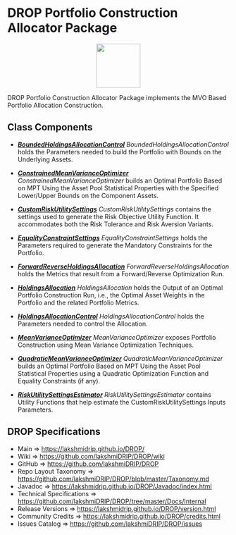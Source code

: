 # DROP Portfolio Construction Allocator Package

<p align="center"><img src="https://github.com/lakshmiDRIP/DROP/blob/master/DRIP_Logo.gif?raw=true" width="100"></p>

DROP Portfolio Construction Allocator Package implements the MVO Based Portfolio Allocation Construction.


## Class Components

 * [***BoundedHoldingsAllocationControl***](https://github.com/lakshmiDRIP/DROP/tree/master/src/main/java/org/drip/portfolioconstruction/allocator/BoundedHoldingsAllocationControl.java)
 <i>BoundedHoldingsAllocationControl</i> holds the Parameters needed to build the Portfolio with Bounds on the Underlying Assets.

 * [***ConstrainedMeanVarianceOptimizer***](https://github.com/lakshmiDRIP/DROP/tree/master/src/main/java/org/drip/portfolioconstruction/allocator/ConstrainedMeanVarianceOptimizer.java)
 <i>ConstrainedMeanVarianceOptimizer</i> builds an Optimal Portfolio Based on MPT Using the Asset Pool
 Statistical Properties with the Specified Lower/Upper Bounds on the Component Assets.

 * [***CustomRiskUtilitySettings***](https://github.com/lakshmiDRIP/DROP/tree/master/src/main/java/org/drip/portfolioconstruction/allocator/CustomRiskUtilitySettings.java)
 <i>CustomRiskUtilitySettings</i> contains the settings used to generate the Risk Objective Utility Function.
 It accommodates both the Risk Tolerance and Risk Aversion Variants.

 * [***EqualityConstraintSettings***](https://github.com/lakshmiDRIP/DROP/tree/master/src/main/java/org/drip/portfolioconstruction/allocator/EqualityConstraintSettings.java)
 <i>EqualityConstraintSettings</i> holds the Parameters required to generate the Mandatory
 Constraints for the Portfolio.

 * [***ForwardReverseHoldingsAllocation***](https://github.com/lakshmiDRIP/DROP/tree/master/src/main/java/org/drip/portfolioconstruction/allocator/ForwardReverseHoldingsAllocation.java)
 <i>ForwardReverseHoldingsAllocation</i> holds the Metrics that result from a Forward/Reverse Optimization Run.

 * [***HoldingsAllocation***](https://github.com/lakshmiDRIP/DROP/tree/master/src/main/java/org/drip/portfolioconstruction/allocator/HoldingsAllocation.java)
 <i>HoldingsAllocation</i> holds the Output of an Optimal Portfolio Construction Run, i.e., the Optimal Asset Weights in the Portfolio and the related Portfolio Metrics.

 * [***HoldingsAllocationControl***](https://github.com/lakshmiDRIP/DROP/tree/master/src/main/java/org/drip/portfolioconstruction/allocator/HoldingsAllocationControl.java)
 <i>HoldingsAllocationControl</i> holds the Parameters needed to control the Allocation.

 * [***MeanVarianceOptimizer***](https://github.com/lakshmiDRIP/DROP/tree/master/src/main/java/org/drip/portfolioconstruction/allocator/MeanVarianceOptimizer.java)
 <i>MeanVarianceOptimizer</i> exposes Portfolio Construction using Mean Variance Optimization Techniques.

 * [***QuadraticMeanVarianceOptimizer***](https://github.com/lakshmiDRIP/DROP/tree/master/src/main/java/org/drip/portfolioconstruction/allocator/QuadraticMeanVarianceOptimizer.java)
 <i>QuadraticMeanVarianceOptimizer</i> builds an Optimal Portfolio Based on MPT Using the Asset Pool
 Statistical Properties using a Quadratic Optimization Function and Equality Constraints (if any).

 * [***RiskUtilitySettingsEstimator***](https://github.com/lakshmiDRIP/DROP/tree/master/src/main/java/org/drip/portfolioconstruction/allocator/RiskUtilitySettingsEstimator.java)
 <i>RiskUtilitySettingsEstimator</i> contains Utility Functions that help estimate the
 CustomRiskUtilitySettings Inputs Parameters.


## DROP Specifications

 * Main                     => https://lakshmidrip.github.io/DROP/
 * Wiki                     => https://github.com/lakshmiDRIP/DROP/wiki
 * GitHub                   => https://github.com/lakshmiDRIP/DROP
 * Repo Layout Taxonomy     => https://github.com/lakshmiDRIP/DROP/blob/master/Taxonomy.md
 * Javadoc                  => https://lakshmidrip.github.io/DROP/Javadoc/index.html
 * Technical Specifications => https://github.com/lakshmiDRIP/DROP/tree/master/Docs/Internal
 * Release Versions         => https://lakshmidrip.github.io/DROP/version.html
 * Community Credits        => https://lakshmidrip.github.io/DROP/credits.html
 * Issues Catalog           => https://github.com/lakshmiDRIP/DROP/issues
